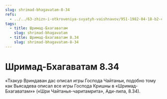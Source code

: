```yaml
---
slug: shrimad-bhagavatam-8-34
refs:
  - ../../63-zhizn-i-otkroveniya-svyatyh-vaishnavov/951-1982-04-18-b2-c-vrindavan-das-thakur-chajtanya-bhagavata-i-chajtanya-charitamrita.md
tags:
  - title: Шримад-Бхагаватам
    slug: shrimad-bhagavatam
  - title: Шримад-Бхагаватам 8.34
    slug: shrimad-bhagavatam-8-34
---
```


# Шримад-Бхагаватам 8.34

«Тхакур Вриндаван дас описал игры Господа Чайтаньи, подобно тому как Вьясадева описал все игры Господа Кришны в «Шримад-Бхагаватам»» («Шри Чайтанья-чаритамрита», Ади-лила, 8.34).

